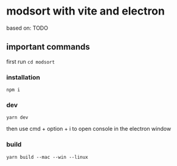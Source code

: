 # modsort with vite and electron

based on: TODO

## important commands
first run `cd modsort`
### installation
```
npm i
```

### dev
```
yarn dev
```
then use cmd + option + i to open console in the electron window

### build
```
yarn build --mac --win --linux
```
